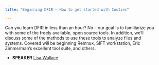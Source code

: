 ```yaml
---
title: "Beginning DFIR – How to get started with Cooties"

---
```


Can you learn DFIR in less than an hour? No – our goal is to familiarize you with some of the freely available, open source tools. In addition, we’ll discuss some of the methods to use these tools to analyze files and systems. Covered will be beginning Remnux, SIFT workstation, Eric Zimmerman’s excellent tool suite, and others.

* **SPEAKER** [Lisa Wallace](/bios/lisa_wallace)
